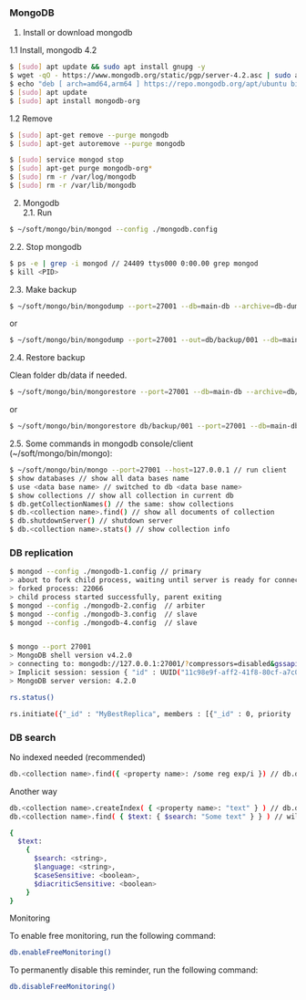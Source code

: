 ### MongoDB

1. Install or download mongodb

1.1 Install, mongodb 4.2

```bash
$ [sudo] apt update && sudo apt install gnupg -y
$ wget -qO - https://www.mongodb.org/static/pgp/server-4.2.asc | sudo apt-key add -
$ echo "deb [ arch=amd64,arm64 ] https://repo.mongodb.org/apt/ubuntu bionic/mongodb-org/4.2 multiverse" | sudo tee /etc/apt/sources.list.d/mongodb-org-4.2.list
$ [sudo] apt update
$ [sudo] apt install mongodb-org
```

1.2 Remove
```bash
$ [sudo] apt-get remove --purge mongodb
$ [sudo] apt-get autoremove --purge mongodb

$ [sudo] service mongod stop
$ [sudo] apt-get purge mongodb-org*
$ [sudo] rm -r /var/log/mongodb
$ [sudo] rm -r /var/lib/mongodb
```

2. Mongodb \
2.1. Run

```bash
$ ~/soft/mongo/bin/mongod --config ./mongodb.config
```

2.2. Stop mongodb

```bash
$ ps -e | grep -i mongod // 24409 ttys000 0:00.00 grep mongod
$ kill <PID>
```

2.3. Make backup
```bash
$ ~/soft/mongo/bin/mongodump --port=27001 --db=main-db --archive=db-dump/db-dump-`date +%Y-%m-%d-%H-%M-%S`.zip
```

or
```bash
$ ~/soft/mongo/bin/mongodump --port=27001 --out=db/backup/001 --db=main-db
```

2.4. Restore backup

Clean folder db/data if needed.

```bash
$ ~/soft/mongo/bin/mongorestore --port=27001 --db=main-db --archive=db/back-0001.zip
```

or

```bash
$ ~/soft/mongo/bin/mongorestore db/backup/001 --port=27001 --db=main-db
```

2.5. Some commands in mongodb console/client (~/soft/mongo/bin/mongo):
```bash
$ ~/soft/mongo/bin/mongo --port=27001 --host=127.0.0.1 // run client
$ show databases // show all data bases name
$ use <data base name> // switched to db <data base name>
$ show collections // show all collection in current db
$ db.getCollectionNames() // the same: show collections
$ db.<collection name>.find() // show all documents of collection
$ db.shutdownServer() // shutdown server
$ db.<collection name>.stats() // show collection info
```

### DB replication

```bash
$ mongod --config ./mongodb-1.config // primary
> about to fork child process, waiting until server is ready for connections.
> forked process: 22066
> child process started successfully, parent exiting
$ mongod --config ./mongodb-2.config  // arbiter
$ mongod --config ./mongodb-3.config  // slave
$ mongod --config ./mongodb-4.config  // slave


$ mongo --port 27001
> MongoDB shell version v4.2.0
> connecting to: mongodb://127.0.0.1:27001/?compressors=disabled&gssapiServiceName=mongodb
> Implicit session: session { "id" : UUID("11c98e9f-aff2-41f8-80cf-a7c0f06b40a4") }
> MongoDB server version: 4.2.0

rs.status()

rs.initiate({"_id" : "MyBestReplica", members : [{"_id" : 0, priority : 3, host : "127.0.0.1:27001"}, {"_id" : 1, host : "127.0.0.1:27002", arbiterOnly : true}, {"_id" : 2, host : "127.0.0.1:27003"}, {"_id" : 3, host : "127.0.0.1:27004"} ]});
```

### DB search
No indexed needed (recommended)
```bash
db.<collection name>.find({ <property name>: /some reg exp/i }) // db.document.find({ content: /лиса/i })
```

Another way
```bash
db.<collection name>.createIndex( { <property name>: "text" } ) // db.document.createIndex( { title: "text", slug: "text" } )
db.<collection name>.find( { $text: { $search: "Some text" } } ) // will found in all indexed properties
```

```bash
{
  $text:
    {
      $search: <string>,
      $language: <string>,
      $caseSensitive: <boolean>,
      $diacriticSensitive: <boolean>
    }
}
```

Monitoring

To enable free monitoring, run the following command:
```bash
db.enableFreeMonitoring()
```

To permanently disable this reminder, run the following command:
```bash
db.disableFreeMonitoring()
```
